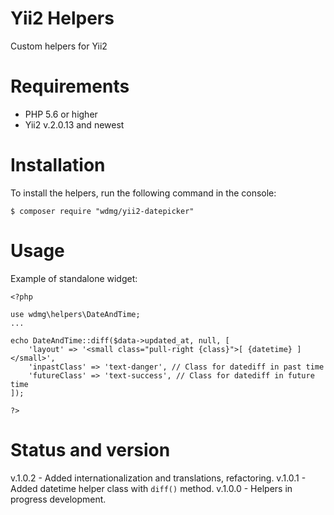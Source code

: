 # Yii2 Helpers
Custom helpers for Yii2

# Requirements 
* PHP 5.6 or higher
* Yii2 v.2.0.13 and newest

# Installation
To install the helpers, run the following command in the console:

`$ composer require "wdmg/yii2-datepicker"`

# Usage
Example of standalone widget:

    <?php
    
    use wdmg\helpers\DateAndTime;
    ...
    
    echo DateAndTime::diff($data->updated_at, null, [
        'layout' => '<small class="pull-right {class}">[ {datetime} ]</small>',
        'inpastClass' => 'text-danger', // Class for datediff in past time
        'futureClass' => 'text-success', // Class for datediff in future time
    ]);
    
    ?>

# Status and version
v.1.0.2 - Added internationalization and translations, refactoring.
v.1.0.1 - Added datetime helper class with `diff()` method.
v.1.0.0 - Helpers in progress development.